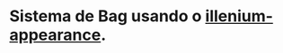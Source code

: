 # Sistema de Bag usando o [illenium-appearance](https://github.com/iLLeniumStudios/illenium-appearance).
